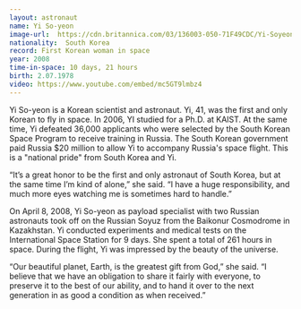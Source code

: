```yaml
---
layout: astronaut
name: Yi So-yeon
image-url:  https://cdn.britannica.com/03/136003-050-71F49CDC/Yi-Soyeon-2008.jpg
nationality:  South Korea
record: First Korean woman in space
year: 2008
time-in-space: 10 days, 21 hours
birth: 2.07.1978
video: https://www.youtube.com/embed/mc5GT9lmbz4
---
```


Yi So-yeon is a Korean scientist and astronaut. Yi, 41, was the first and only Korean to fly in space. In 2006, YI studied for a Ph.D. at KAIST. At the same time, Yi defeated 36,000 applicants who were selected by the South Korean Space Program to receive training in Russia. The South Korean government paid Russia $20 million to allow Yi to accompany Russia's space flight. This is a "national pride" from South Korea and Yi.

<div class="quotes">
“It’s a great honor to be the first and only astronaut of South Korea, but at the same time I’m kind of alone,” she said. “I have a huge responsibility, and much more eyes watching me is sometimes hard to handle.”
</div>

On April 8, 2008, Yi So-yeon as payload specialist with two Russian astronauts took off on the Russian Soyuz from the Baikonur Cosmodrome in Kazakhstan. Yi conducted experiments and medical tests on the International Space Station for 9 days. She spent a total of 261 hours in space. During the flight, Yi was impressed by the beauty of the universe. 

<div class="quotes">
“Our beautiful planet, Earth, is the greatest gift from God,” she said. “I believe that we have an obligation to share it fairly with everyone, to preserve it to the best of our ability, and to hand it over to the next generation in as good a condition as when received.”
</div>
